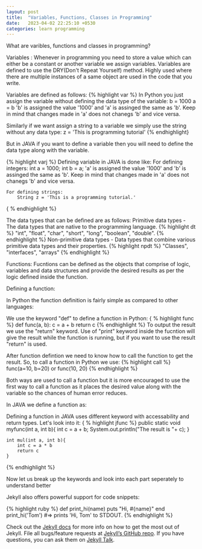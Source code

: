 ```yaml
---
layout: post
title:  "Variables, Functions, Classes in Programming"
date:   2023-04-02 22:25:10 +0530
categories: learn programming
---
```

What are varibles, functions and classes in programming?

Variables :
Whenever in programming you need to store a value which can either be a constant or another variable we assign variables. Variables are defined to use the DRY(Don't Repeat Yourself) method. Highly used where there are multiple instances of a same object are used in the code that you write.

Variables are defined as follows:
{% highlight var %}
In Python you just assign the variable without defining the data type of the variable:
    b = 1000
    a = b
    'b' is assigned the value '1000' and 'a' is assinged the same as 'b'. Keep in mind that changes made in 'a' does not chanegs 'b' and vice versa.

Similarly if we want assign a string to a variable we simply use the string without any data type:
    z = 'This is programming tutorial'
{% endhighlight}

But in JAVA if you want to define a variable then you will need to define the data type along with the variable.

{% highlight varj %}
Defining variable in JAVA is done like:
    For defining integers:
        int a = 1000;
        int b = a;
    'a' is assigned the value '1000' and 'b' is assinged the same as 'b'. Keep in mind that changes made in 'a' does not chanegs 'b' and vice versa.
    
    For defining strings:
        String z = 'This is a programming tutorial.'
{ % endhighlight %}

The data types that can be defined are as follows:
    Primitive data types - The data types that are native to the programming language.
        {% highlight dt %}
        "int", "float", "char", "short", "long", "boolean", "double".
        {% endhighlight %}
    Non-primitive data types - Data types that combine various primitive data types and their properties.
        {% highlight npdt %}
        "Classes", "interfaces", "arrays"
        {% endhighlight %}

Functions:
Fucntions can be defined as the objects that comprise of logic, variables and data structures and provide the desired results as per the logic defined inside the function.

Defining a function:

In Python the function definition is fairly simple as compared to other languages:

We use the keyword "def" to define a function in Python:
{ % highlight func %}
    def func(a, b):
        c = a + b
        return c
{% endhighlight %}
To output the result we use the "return" keyword. Use of "print" keyword inside the fucntion will give the result while the function is running, but if you want to use the result "return" is used.

After function defintion we need to know how to call the function to get the result. So, to call a function in Python we use:
    {% highlight call %}
    func(a=10, b=20) or func(10, 20)
    {% endhighlight %}

Both ways are used to call a function but it is more encouraged to use the first way to call a function as it places the desired value along with the variable so the chances of human error reduces.

In JAVA we define a function as:

Defining a function in JAVA uses different keyword with accessability and return types. Let's look into it:
{ % highlight jfunc %}
    public static void myfunc(int a, int b){
        int c = a + b;
        System.out.println("The result is "+ c);
    }

    int mul(int a, int b){
        int c = a * b
        return c
    }
{% endhighlight %}

Now let us break up the keywords and look into each part seperately to understand better

Jekyll also offers powerful support for code snippets:

{% highlight ruby %}
def print_hi(name)
  puts "Hi, #{name}"
end
print_hi('Tom')
#=> prints 'Hi, Tom' to STDOUT.
{% endhighlight %}

Check out the [Jekyll docs][jekyll-docs] for more info on how to get the most out of Jekyll. File all bugs/feature requests at [Jekyll’s GitHub repo][jekyll-gh]. If you have questions, you can ask them on [Jekyll Talk][jekyll-talk].

[jekyll-docs]: https://jekyllrb.com/docs/home
[jekyll-gh]:   https://github.com/jekyll/jekyll
[jekyll-talk]: https://talk.jekyllrb.com/
